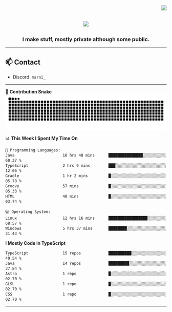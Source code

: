 <img align="right" src="https://komarev.com/ghpvc/?username=itzmarni&label=Profile%20views&color=0e75b6&style=flat">

<h1 align="center">
  <a href="https://git.io/typing-svg">
    <img src="https://readme-typing-svg.herokuapp.com/?lines=Hi+👋,+I'm+Marni!;&center=true&size=30">
  </a>
</h1>
<h3 align="center">I make stuff, mostly private although some public.</h3>

---

## 📫 Contact

- Discord: `marni_`

---

🐍 **Contribution Snake**
<picture>
  <source media="(prefers-color-scheme: dark)" srcset="https://github.com/ItzMarni/ItzMarni/blob/output/github-contribution-grid-snake-dark.svg" />
  <source media="(prefers-color-scheme: light)" srcset="https://github.com/ItzMarni/ItzMarni/blob/output/github-contribution-grid-snake.svg" />
  <img alt="github-snake" src="https://github.com/ItzMarni/ItzMarni/blob/output/github-contribution-grid-snake-dark.svg" />
</picture>

<!--START_SECTION:waka-->
📊 **This Week I Spent My Time On** 

```text
💬 Programming Languages: 
Java                     10 hrs 48 mins      ███████████████░░░░░░░░░░   60.37 % 
TypeScript               2 hrs 9 mins        ███░░░░░░░░░░░░░░░░░░░░░░   12.06 % 
Gradle                   1 hr 2 mins         █░░░░░░░░░░░░░░░░░░░░░░░░   05.78 % 
Groovy                   57 mins             █░░░░░░░░░░░░░░░░░░░░░░░░   05.33 % 
HTML                     40 mins             █░░░░░░░░░░░░░░░░░░░░░░░░   03.74 % 

💻 Operating System: 
Linux                    12 hrs 16 mins      █████████████████░░░░░░░░   68.57 % 
Windows                  5 hrs 37 mins       ████████░░░░░░░░░░░░░░░░░   31.43 % 
```

**I Mostly Code in TypeScript** 

```text
TypeScript               15 repos            ██████████░░░░░░░░░░░░░░░   40.54 % 
Java                     14 repos            █████████░░░░░░░░░░░░░░░░   37.84 % 
Astro                    1 repo              █░░░░░░░░░░░░░░░░░░░░░░░░   02.70 % 
GLSL                     1 repo              █░░░░░░░░░░░░░░░░░░░░░░░░   02.70 % 
CSS                      1 repo              █░░░░░░░░░░░░░░░░░░░░░░░░   02.70 % 
```




<!--END_SECTION:waka-->

-------
